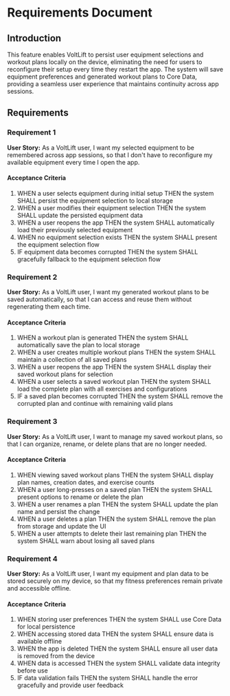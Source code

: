 # Requirements Document

## Introduction

This feature enables VoltLift to persist user equipment selections and workout plans locally on the device, eliminating the need for users to reconfigure their setup every time they restart the app. The system will save equipment preferences and generated workout plans to Core Data, providing a seamless user experience that maintains continuity across app sessions.

## Requirements

### Requirement 1

**User Story:** As a VoltLift user, I want my selected equipment to be remembered across app sessions, so that I don't have to reconfigure my available equipment every time I open the app.

#### Acceptance Criteria

1. WHEN a user selects equipment during initial setup THEN the system SHALL persist the equipment selection to local storage
2. WHEN a user modifies their equipment selection THEN the system SHALL update the persisted equipment data
3. WHEN a user reopens the app THEN the system SHALL automatically load their previously selected equipment
4. WHEN no equipment selection exists THEN the system SHALL present the equipment selection flow
5. IF equipment data becomes corrupted THEN the system SHALL gracefully fallback to the equipment selection flow

### Requirement 2

**User Story:** As a VoltLift user, I want my generated workout plans to be saved automatically, so that I can access and reuse them without regenerating them each time.

#### Acceptance Criteria

1. WHEN a workout plan is generated THEN the system SHALL automatically save the plan to local storage
2. WHEN a user creates multiple workout plans THEN the system SHALL maintain a collection of all saved plans
3. WHEN a user reopens the app THEN the system SHALL display their saved workout plans for selection
4. WHEN a user selects a saved workout plan THEN the system SHALL load the complete plan with all exercises and configurations
5. IF a saved plan becomes corrupted THEN the system SHALL remove the corrupted plan and continue with remaining valid plans

### Requirement 3

**User Story:** As a VoltLift user, I want to manage my saved workout plans, so that I can organize, rename, or delete plans that are no longer needed.

#### Acceptance Criteria

1. WHEN viewing saved workout plans THEN the system SHALL display plan names, creation dates, and exercise counts
2. WHEN a user long-presses on a saved plan THEN the system SHALL present options to rename or delete the plan
3. WHEN a user renames a plan THEN the system SHALL update the plan name and persist the change
4. WHEN a user deletes a plan THEN the system SHALL remove the plan from storage and update the UI
5. WHEN a user attempts to delete their last remaining plan THEN the system SHALL warn about losing all saved plans

### Requirement 4

**User Story:** As a VoltLift user, I want my equipment and plan data to be stored securely on my device, so that my fitness preferences remain private and accessible offline.

#### Acceptance Criteria

1. WHEN storing user preferences THEN the system SHALL use Core Data for local persistence
2. WHEN accessing stored data THEN the system SHALL ensure data is available offline
3. WHEN the app is deleted THEN the system SHALL ensure all user data is removed from the device
4. WHEN data is accessed THEN the system SHALL validate data integrity before use
5. IF data validation fails THEN the system SHALL handle the error gracefully and provide user feedback